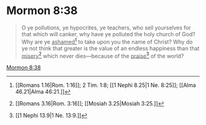 # Mormon 8:38

> O ye pollutions, ye hypocrites, ye teachers, who sell yourselves for that which will canker, why have ye polluted the holy church of God? Why are ye <u>ashamed</u>[^a] to take upon you the name of Christ? Why do ye not think that greater is the value of an endless happiness than that <u>misery</u>[^b] which never dies—because of the <u>praise</u>[^c] of the world?

[Mormon 8:38](https://www.churchofjesuschrist.org/study/scriptures/bofm/morm/8?lang=eng&id=p38#p38)


[^a]: [[Romans 1.16|Rom. 1:16]]; 2 Tim. 1:8; [[1 Nephi 8.25|1 Ne. 8:25]]; [[Alma 46.21|Alma 46:21.]]
[^b]: [[Romans 3.16|Rom. 3:16]]; [[Mosiah 3.25|Mosiah 3:25.]]
[^c]: [[1 Nephi 13.9|1 Ne. 13:9.]]
